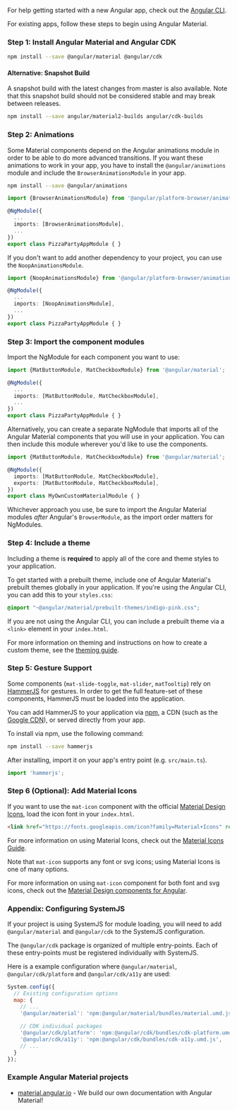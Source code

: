 For help getting started with a new Angular app, check out the
[Angular CLI](https://cli.angular.io/).

For existing apps, follow these steps to begin using Angular Material.

### Step 1: Install Angular Material and Angular CDK

```bash
npm install --save @angular/material @angular/cdk
```

#### Alternative: Snapshot Build

A snapshot build with the latest changes from master is also available. Note that this snapshot
build should not be considered stable and may break between releases.

```bash
npm install --save angular/material2-builds angular/cdk-builds
```

### Step 2: Animations

Some Material components depend on the Angular animations module in order to be able to do
more advanced transitions. If you want these animations to work in your app, you have to
install the `@angular/animations` module and include the `BrowserAnimationsModule` in your app.

```bash
npm install --save @angular/animations
```

```ts
import {BrowserAnimationsModule} from '@angular/platform-browser/animations';

@NgModule({
  ...
  imports: [BrowserAnimationsModule],
  ...
})
export class PizzaPartyAppModule { }
```

If you don't want to add another dependency to your project, you can use the `NoopAnimationsModule`.

```ts
import {NoopAnimationsModule} from '@angular/platform-browser/animations';

@NgModule({
  ...
  imports: [NoopAnimationsModule],
  ...
})
export class PizzaPartyAppModule { }
```

### Step 3: Import the component modules

Import the NgModule for each component you want to use: 

```ts
import {MatButtonModule, MatCheckboxModule} from '@angular/material';

@NgModule({
  ...
  imports: [MatButtonModule, MatCheckboxModule],
  ...
})
export class PizzaPartyAppModule { }
```

Alternatively, you can create a separate NgModule that imports all of the 
Angular Material components that you will use in your application. You can then
include this module wherever you'd like to use the components.

```ts
import {MatButtonModule, MatCheckboxModule} from '@angular/material';

@NgModule({
  imports: [MatButtonModule, MatCheckboxModule],
  exports: [MatButtonModule, MatCheckboxModule],
})
export class MyOwnCustomMaterialModule { }
```

Whichever approach you use, be sure to import the Angular Material modules _after_ Angular's 
`BrowserModule`, as the import order matters for NgModules.

### Step 4: Include a theme

Including a theme is **required** to apply all of the core and theme styles to your application.

To get started with a prebuilt theme, include one of Angular Material's prebuilt themes globally
in your application. If you're using the Angular CLI, you can add this to your `styles.css`:
```css
@import "~@angular/material/prebuilt-themes/indigo-pink.css";
```

If you are not using the Angular CLI, you can include a prebuilt theme via a `<link>` element in
your `index.html`.

For more information on theming and instructions on how to create a custom theme, see the
[theming guide](./theming.md).

### Step 5: Gesture Support

Some components (`mat-slide-toggle`, `mat-slider`, `matTooltip`) rely on
[HammerJS](http://hammerjs.github.io/) for gestures. In order to get the full feature-set of these
components, HammerJS must be loaded into the application.

You can add HammerJS to your application via [npm](https://www.npmjs.com/package/hammerjs), a CDN
(such as the [Google CDN](https://developers.google.com/speed/libraries/#hammerjs)), or served
directly from your app.

To install via npm, use the following command:
```bash
npm install --save hammerjs
```

After installing, import it on your app's entry point (e.g. `src/main.ts`).
```ts
import 'hammerjs';
```

### Step 6 (Optional): Add Material Icons

If you want to use the `mat-icon` component with the official 
[Material Design Icons](https://material.io/icons/), load the icon font in your `index.html`.

```html
<link href="https://fonts.googleapis.com/icon?family=Material+Icons" rel="stylesheet">
```

For more information on using Material Icons, check out the
[Material Icons Guide](https://google.github.io/material-design-icons/).

Note that `mat-icon` supports any font or svg icons; using Material Icons is one of many options.

For more information on using `mat-icon` component for both font and svg icons, check out the 
[Material Design components for Angular]("https://material.angular.io/components/icon/overview").

### Appendix: Configuring SystemJS

If your project is using SystemJS for module loading, you will need to add `@angular/material` and
`@angular/cdk` to the SystemJS configuration.

The `@angular/cdk` package is organized of multiple entry-points. 
Each of these entry-points must be registered individually with SystemJS.

Here is a example configuration where `@angular/material`, `@angular/cdk/platform` and 
`@angular/cdk/a11y` are used:


```js
System.config({
  // Existing configuration options
  map: {
    // ...
    '@angular/material': 'npm:@angular/material/bundles/material.umd.js',
    
    // CDK individual packages
    '@angular/cdk/platform': 'npm:@angular/cdk/bundles/cdk-platform.umd.js',
    '@angular/cdk/a11y': 'npm:@angular/cdk/bundles/cdk-a11y.umd.js',
    // ...
  }
});
```


### Example Angular Material projects
- [material.angular.io](https://material.angular.io) -
We build our own documentation with Angular Material!
